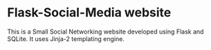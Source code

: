 # Flask-Social-Media website
This is a Small Social Networking website developed using Flask and SQLite. It uses Jinja-2 templating engine. 



